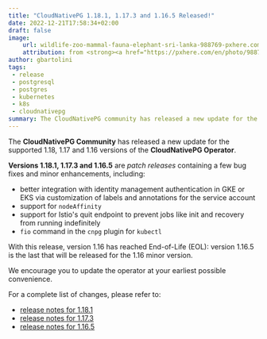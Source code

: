 ```yaml
---
title: "CloudNativePG 1.18.1, 1.17.3 and 1.16.5 Released!"
date: 2022-12-21T17:58:34+02:00
draft: false
image:
    url: wildlife-zoo-mammal-fauna-elephant-sri-lanka-988769-pxhere.com.jpg
    attribution: from <strong><a href="https://pxhere.com/en/photo/988769?utm_content=clipUser&utm_medium=referral&utm_source=pxhere">PxHere</a></strong>
author: gbartolini
tags:
 - release
 - postgresql
 - postgres
 - kubernetes
 - k8s
 - cloudnativepg
summary: The CloudNativePG community has released a new update for the supported 1.18, 1.17 and 1.16 versions of the CloudNativePG operator. Version 1.16 has reached End-of-Life (EOL).
---
```

The **CloudNativePG Community** has released a new update for the supported
1.18, 1.17 and 1.16 versions of the **CloudNativePG Operator**.

**Versions 1.18.1, 1.17.3 and 1.16.5** are *patch releases* containing a few
bug fixes and minor enhancements, including:

- better integration with identity management authentication in GKE or EKS via
  customization of labels and annotations for the service account
- support for `nodeAffinity`
- support for Istio's quit endpoint to prevent jobs like init and recovery from
  running indefinitely
- `fio` command in the `cnpg` plugin for `kubectl`

With this release, version 1.16 has reached End-of-Life (EOL): version 1.16.5
is the last that will be released for the 1.16 minor version.

We encourage you to update the operator at your earliest possible convenience.

For a complete list of changes, please refer to:

- [release notes for 1.18.1](https://cloudnative-pg.io/documentation/1.18/release_notes/v1.18/)
- [release notes for 1.17.3](https://cloudnative-pg.io/documentation/1.17/release_notes/v1.17/)
- [release notes for 1.16.5](https://cloudnative-pg.io/documentation/1.16/release_notes/v1.16/)

<!--
# About CloudNativePg

[CloudNativePG](https://cloudnative-pg.io) is an open source Kubernetes
Operator for PostgreSQL workloads that orchestrates the full life cycle of a
PostgreSQL cluster, from bootstrapping and configuration, through high
availability and connection routing, to backups and disaster recovery.
CloudNativePG relies on PostgreSQL’s native streaming replication to distribute
data across pods, nodes, and zones, using standard Kubernetes patterns.
Replicas can be scaled up and down in a Kubernetes native manner, and the
operator automatically and safely reconfigure replication as appropriate.
[CloudNativePG is a project originally created and supported by EDB](https://www.enterprisedb.com/products/cloud-native-postgresql-kubernetes-ha-clusters-k8s-containers-scalable).

-->
